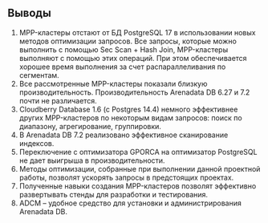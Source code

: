 ## Выводы ##   
   
1. MPP-кластеры отстают от БД PostgreSQL 17 в использовании новых методов оптимизации запросов. Все запросы, которые можно выполнить с помощью Sec Scan + Hash Join, MPP-кластеры выполняют с помощью этих операций. При этом обеспечивается хорошее время выполнения за счет распараллеливания по сегментам.   
2. Все рассмотренные MPP-кластеры показали близкую производительность. Производительность Arenadata DB 6.27 и 7.2 почти не различается.   
3. Cloudberry Database 1.6 (с Postgres 14.4) немного эффективнее других MPP-кластеров по некоторым видам запросов: поиск по диапазону, агрегирование, группировки.   
4. В Arenadata DB 7.2 реализовано эффективное сканирование индексов.   
5. Переключение с оптимизатора GPORCA на  оптимизатор PostgreSQL не дает выигрыша в производительности.   
6. Методы оптимизации, собранные при выполнении данной проектной работы, позволят ускорять запросы в предстоящих проектах.   
7. Полученные навыки создания MPP-кластеров позволят эффективно развертывать стенды для разработки и тестирования.   
8. ADCM – удобное средство для установки и администрирования Arenadata DB.   
   
